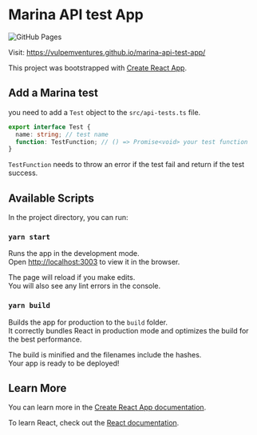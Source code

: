 # Marina API test App

![GitHub Pages](https://github.com/vulpemventures/marina-api-test-app/actions/workflows/gh-pages.yml/badge.svg)

Visit: https://vulpemventures.github.io/marina-api-test-app/

This project was bootstrapped with [Create React App](https://github.com/facebook/create-react-app).

## Add a Marina test

you need to add a `Test` object to the `src/api-tests.ts` file.

```typescript
export interface Test {
  name: string; // test name
  function: TestFunction; // () => Promise<void> your test function
}
```

`TestFunction` needs to throw an error if the test fail and return if the test success.

## Available Scripts

In the project directory, you can run:

### `yarn start`

Runs the app in the development mode.\
Open [http://localhost:3003](http://localhost:3003) to view it in the browser.

The page will reload if you make edits.\
You will also see any lint errors in the console.

### `yarn build`

Builds the app for production to the `build` folder.\
It correctly bundles React in production mode and optimizes the build for the best performance.

The build is minified and the filenames include the hashes.\
Your app is ready to be deployed!

## Learn More

You can learn more in the [Create React App documentation](https://facebook.github.io/create-react-app/docs/getting-started).

To learn React, check out the [React documentation](https://reactjs.org/).
